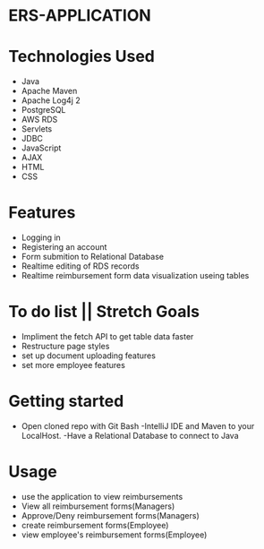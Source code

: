 # ERS-APPLICATION

# Technologies Used
- Java 
- Apache Maven
- Apache Log4j 2
- PostgreSQL
- AWS RDS
- Servlets
- JDBC 
- JavaScript
- AJAX 
- HTML
- CSS 

# Features
- Logging in
- Registering an account
- Form submition to Relational Database
- Realtime editing of RDS records
- Realtime reimbursement form data visualization useing tables


# To do list || Stretch Goals
- Impliment the fetch API to get table data faster
- Restructure page styles
- set up document uploading features
- set more employee features

# Getting started
- Open cloned repo with Git Bash
-IntelliJ IDE and Maven to your LocalHost. 
-Have a Relational Database to connect to Java

# Usage
- use the application to view reimbursements
- View all reimbursement forms(Managers)
- Approve/Deny reimbursement forms(Managers)
- create reimbursement forms(Employee)
- view employee's reimbursement forms(Employee)

